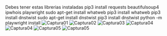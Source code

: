 Debes tener estas librerias instaladas 
pip3 install requests beautifulsoup4 ipwhois playwright
sudo apt-get install whatweb
pip3 install whatweb
pip3 install dnstwist
sudo apt-get install dnstwist
pip3 install dnstwist
python -m playwright install
![Captura01](https://github.com/user-attachments/assets/62b4c884-055f-4947-ac0c-0724bc4fed80)
![Captura02](https://github.com/user-attachments/assets/7f51ab13-7751-4131-be8f-8dbf23aec5d8)
![Captura03](https://github.com/user-attachments/assets/a0084812-27d6-468d-8e4b-6827ea602407)
![Captura04](https://github.com/user-attachments/assets/e95edf29-4aa7-47bb-ac11-2204d84f3900)
![Captura04](https://github.com/user-attachments/assets/3ebd4b26-439e-4519-aebc-2bfaebe5eb1e)
![Captura05](https://github.com/user-attachments/assets/05247ff7-57b7-4026-b42f-9fbba16f674a)
![Captura05](https://github.com/user-attachments/assets/d1ae4f3f-f93a-48a4-9413-a1090a586e23)
